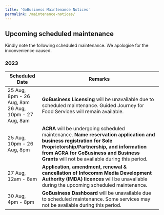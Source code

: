 ```yaml
---
title: 'GoBusiness Maintenance Notices'
permalink: /maintenance-notices/
---
```


## Upcoming scheduled maintenance

Kindly note the following scheduled maintenance. We apologise for the inconvenience caused.

### 2023 

| **Scheduled Date** | **Remarks** | 
| ------  |------------------| 
| 25 Aug, 8pm - 26 Aug, 8am<br>26 Aug, 10pm - 27 Aug, 8am | **GoBusiness Licensing** will be unavailable due to scheduled maintenance. Guided Journey for Food Services will remain available. |
| 25 Aug, 10pm - 26 Aug, 8pm | **ACRA** will be undergoing scheduled maintenance. **Name reservation application and business registration for Sole Proprietorship/Partnership, and information from ACRA for GoBusiness and Business Grants** will not be available during this period. |
| 27 Aug, 12am - 8am | **Application, amendment, renewal & cancellation of Infocomm Media Development Authority (IMDA) licences** will be unavailable during the upcoming scheduled maintenance. | 
| 30 Aug, 4pm - 8pm | **GoBusiness Dashboard** will be unavailable due to scheduled maintenance. Some services may not be available during this period. | 


<script src="/jquery/jquery.min.js"></script>
<script src="/jquery/resize-tables.js"></script>

